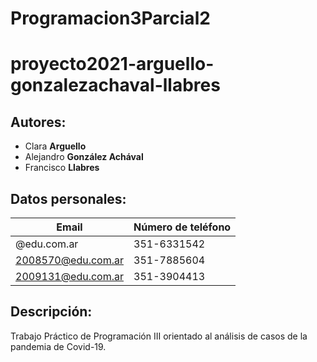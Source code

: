 # Programacion3Parcial2
# proyecto2021-arguello-gonzalezachaval-llabres

## Autores: 
* Clara **Arguello**
* Alejandro **González Achával**
* Francisco **Llabres**

## Datos personales:
|  Email  | Número de teléfono |
|---------|--------------------|
| @edu.com.ar | 351-6331542 |
| 2008570@edu.com.ar | 351-7885604 |
| 2009131@edu.com.ar | 351-3904413 |

## Descripción:  
Trabajo Práctico de Programación III orientado al análisis de casos de la pandemia de Covid-19.

